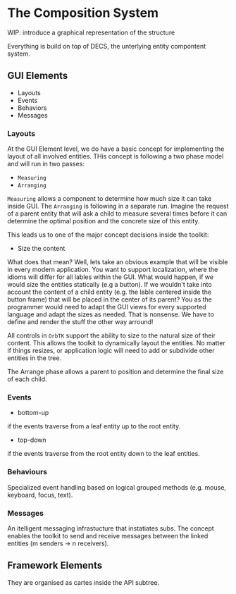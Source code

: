 # The Composition System

WIP: introduce a graphical representation of the structure

Everything is build on top of DECS, the unterlying entity compontent
system.


## GUI Elements

* Layouts
* Events
* Behaviors
* Messages

### Layouts

At the GUI Element level, we do have a basic concept for implementing
the layout of all involved entities. THis concept is following a two
phase model and will run in two passes:

  * `Measuring`
  * `Arranging`

`Measuring` allows a component to determine how much size it can take
inside GUI. The `Arranging` is following in a separate run. Imagine
the request of a parent entity that will ask a child to measure
several times before it can determine the optimal position and the
concrete size of this entity.

This leads us to one of the major concept decisions inside the
toolkit:

* Size the content

What does that mean? Well, lets take an obvious example that will be
visible in every modern application.  You want to support
localization, where the idioms will differ for all lables within the
GUI.  What would happen, if we would size the entities statically (e.g
a button). If we wouldn't take into account the content of a child
entity (e.g. the lable centered inside the button frame) that will be
placed in the center of its parent? You as the programmer would need
to adapt the GUI views for every supported language and adapt the
sizes as needed.  That is nonsense. We have to define and render the
stuff the other way arround!

All controls in `OrbTK` support the ability to size to the natural
size of their content. This allows the toolkit to dynamically layout
the entities. No matter if things resizes, or application logic will
need to add or subdivide other entities in the tree.

The Arrange phase allows a parent to position and determine the final
size of each child.


### Events

* bottom-up

if the events traverse from a leaf entity up to the root entity.

* top-down

if the events traverse from the root entity down to the leaf entities.

### Behaviours

Specialized event handling based on logical grouped methods
(e.g. mouse, keyboard, focus, text).

### Messages

An itelligent messaging infrastucture that instatiates subs. The
concept enables the toolkit to send and receive messages between the
linked entities (m senders -> n receivers).

## Framework Elements

They are organised as cartes inside the API subtree.

